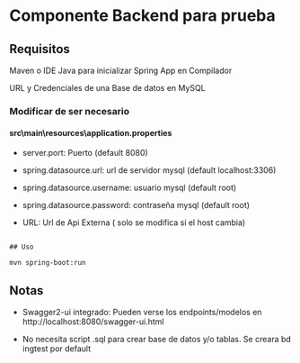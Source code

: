 # Componente Backend para prueba



## Requisitos

Maven o IDE Java para inicializar Spring App en Compilador

URL y Credenciales de una Base de datos en MySQL

### Modificar de ser necesario

#### src\main\resources\application.properties  


- server.port: Puerto (default 8080)

- spring.datasource.url: url de servidor mysql (default localhost:3306)

- spring.datasource.username: usuario mysql (default root)

- spring.datasource.password: contraseña mysql (default root)

- URL: Url de Api Externa ( solo se modifica si el host cambia)



 
```

## Uso

mvn spring-boot:run

```

## Notas

- Swagger2-ui integrado: Pueden verse los endpoints/modelos en http://localhost:8080/swagger-ui.html 

- No necesita script .sql para crear base de datos y/o tablas. Se creara bd ingtest por default
